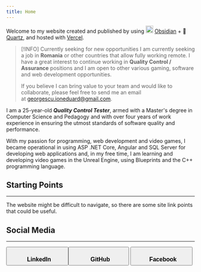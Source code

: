 ```yaml
---
title: Home
---
```

Welcome to my website created and published by using <img src="https://upload.wikimedia.org/wikipedia/commons/thumb/1/10/2023_Obsidian_logo.svg/2048px-2023_Obsidian_logo.svg.png" width=20px> [Obsidian](https://obsidian.md/) + 🌱[Quartz](https://quartz.jzhao.xyz/), and hosted with [Vercel](https://vercel.com/).

> [!INFO] Currently seeking for new opportunities
> I am currently seeking a job in **Romania** or other countries that allow fully working remote.
> I have a great interest to continue working in **Quality Control / Assurance** positions and I am open to other various gaming, software and web development opportunities.
> 
> If you believe I can bring value to your team and would like to collaborate, please feel free to send me an email at [georgescu.ioneduard@gmail.com](mailto:georgescu.ioneduard@gmail.com).

I am a 25-year-old ***Quality Control Tester***, armed with a Master's degree in Computer Science and Pedagogy and with over four years of work experience in ensuring the utmost standards of software quality and performance.

With my passion for programming, web development and video games, I became operational in using ASP .NET Core, Angular and SQL Server for developing web applications and, in my free time, I am learning and developing video games in the Unreal Engine, using Blueprints and the C++ programming language.

## Starting Points
---
The website might be difficult to navigate, so there are some site link points that could be useful.


## Social Media
---
<button style="width:33%; height:50px"><h3>&nbsp; LinkedIn</h3></button><a href="https://github.com/GeorgescuEduard" target=_blank><button style="width:32%; height:50px"><h3>&nbsp; GitHub</h3></button></a> <a href="https://www.facebook.com/georgescu.eduard7" target=_blank><button style="width:33%; height:50px"><h3>&nbsp; Facebook</h3></button></a>

